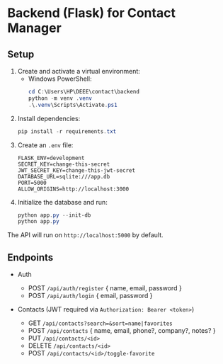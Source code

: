 # Backend (Flask) for Contact Manager

## Setup

1. Create and activate a virtual environment:
   - Windows PowerShell:
     ```powershell
     cd C:\Users\HP\DEEE\contact\backend
     python -m venv .venv
     .\.venv\Scripts\Activate.ps1
     ```
2. Install dependencies:
   ```powershell
   pip install -r requirements.txt
   ```
3. Create an `.env` file:
   ```
   FLASK_ENV=development
   SECRET_KEY=change-this-secret
   JWT_SECRET_KEY=change-this-jwt-secret
   DATABASE_URL=sqlite:///app.db
   PORT=5000
   ALLOW_ORIGINS=http://localhost:3000
   ```
4. Initialize the database and run:
   ```powershell
   python app.py --init-db
   python app.py
   ```

The API will run on `http://localhost:5000` by default.

## Endpoints

- Auth
  - POST `/api/auth/register` { name, email, password }
  - POST `/api/auth/login` { email, password }

- Contacts (JWT required via `Authorization: Bearer <token>`) 
  - GET `/api/contacts?search=&sort=name|favorites`
  - POST `/api/contacts` { name, email, phone?, company?, notes? }
  - PUT `/api/contacts/<id>`
  - DELETE `/api/contacts/<id>`
  - POST `/api/contacts/<id>/toggle-favorite`


